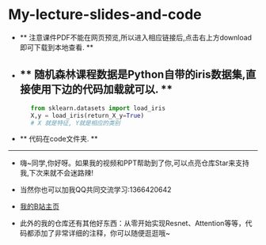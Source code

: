 # My-lecture-slides-and-code

- ** 注意课件PDF不能在网页预览,所以进入相应链接后,点击右上方download即可下载到本地查看. **
- ** 随机森林课程数据是Python自带的iris数据集,直接使用下边的代码加载就可以. **
  -
    ```python
       from sklearn.datasets import load_iris
       X,y = load_iris(return_X_y=True)
       # X 就是特征, Y就是相应的类别
    ```
 - ** 代码在code文件夹. **
- ----
- 嗨~同学,你好呀。如果我的视频和PPT帮助到了你,可以点亮仓库Star来支持我,下次来就不会迷路辣!

- 当然你也可以加我QQ共同交流学习:1366420642


- [我的B站主页](https://space.bilibili.com/294132471)

- 此外的我的仓库还有其他好东西：从零开始实现Resnet、Attention等等，代码都添加了非常详细的注释，你可以随便逛逛哦~
